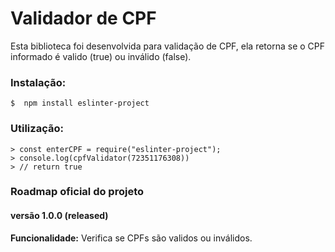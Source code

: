 # Validador de CPF

Esta biblioteca foi desenvolvida para validação de CPF, ela retorna se o CPF informado é valido (true) ou inválido (false).

### Instalação:
```
$  npm install eslinter-project
```

### Utilização:
```
> const enterCPF = require("eslinter-project");
> console.log(cpfValidator(72351176308))
> // return true
```

### Roadmap oficial do projeto
#### versão 1.0.0 (released)
**Funcionalidade:** Verifica se CPFs são validos ou inválidos.
